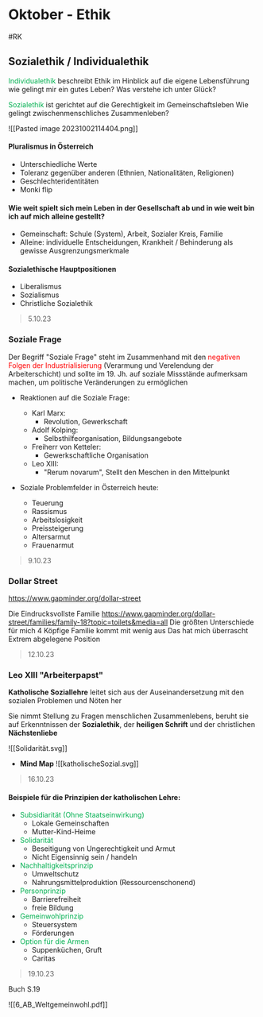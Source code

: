 # Oktober - Ethik
#RK 
## Sozialethik / Individualethik

<span style="color:#00b050">Individualethik</span> beschreibt Ethik im Hinblick auf die eigene Lebensführung wie gelingt mir ein gutes Leben? Was verstehe ich unter Glück?

<span style="color:#00b050">Sozialethik</span> ist gerichtet auf die Gerechtigkeit im Gemeinschaftsleben Wie gelingt zwischenmenschliches Zusammenleben?

![[Pasted image 20231002114404.png]]


#### Pluralismus in Österreich

- Unterschiedliche Werte
- Toleranz gegenüber anderen (Ethnien, Nationalitäten, Religionen)
- Geschlechteridentitäten
- Monki flip

#### Wie weit spielt sich mein Leben in der Gesellschaft ab und in wie weit bin ich auf mich alleine gestellt?

- Gemeinschaft: Schule (System), Arbeit, Sozialer Kreis, Familie
- Alleine: individuelle Entscheidungen, Krankheit / Behinderung als gewisse Ausgrenzungsmerkmale

#### Sozialethische Hauptpositionen

- Liberalismus
- Sozialismus
- Christliche Sozialethik

>5.10.23
### Soziale Frage

Der Begriff "Soziale Frage" steht im Zusammenhand mit den <span style="color:#ff0000">negativen Folgen der Industrialisierung</span> (Verarmung und Verelendung der Arbeiterschicht) und sollte im 19. Jh. auf soziale Missstände aufmerksam machen, um politische Veränderungen zu ermöglichen

- Reaktionen auf die Soziale Frage:
	- Karl Marx:
		- Revolution, Gewerkschaft
	- Adolf Kolping:
		- Selbsthilfeorganisation, Bildungsangebote
	- Freiherr von Ketteler:
		- Gewerkschaftliche Organisation
	- Leo XIII:
		- "Rerum novarum", Stellt den Meschen in den Mittelpunkt
 
- Soziale Problemfelder in Österreich heute:
	- Teuerung
	- Rassismus
	- Arbeitslosigkeit
	- Preissteigerung 
	- Altersarmut
	- Frauenarmut



>9.10.23

### Dollar Street
https://www.gapminder.org/dollar-street

Die Eindrucksvollste Familie
	https://www.gapminder.org/dollar-street/families/family-18?topic=toilets&media=all
Die größten Unterschiede für mich
	4 Köpfige Familie kommt mit wenig aus 
Das hat mich überrascht
	Extrem abgelegene Position

>12.10.23

### Leo XIII "Arbeiterpapst"

**Katholische Soziallehre**
	leitet sich aus der Auseinandersetzung mit den sozialen
	Problemen und Nöten her

Sie nimmt Stellung zu Fragen menschlichen Zusammenlebens, beruht sie auf Erkenntnissen der **Sozialethik**, der **heiligen Schrift** und der christlichen **Nächstenliebe**

![[Solidarität.svg]]



- **Mind Map**
![[katholischeSozial.svg]]

>16.10.23
#### Beispiele für die Prinzipien der katholischen Lehre:

- <span style="color:#00b050">Subsidiarität (Ohne Staatseinwirkung)</span>
	- Lokale Gemeinschaften
	- Mutter-Kind-Heime
- <span style="color:#00b050">Solidarität</span>
	- Beseitigung von Ungerechtigkeit und Armut
	- Nicht Eigensinnig sein / handeln
- <span style="color:#00b050">Nachhaltigkeitsprinzip</span>
	- Umweltschutz
	- Nahrungsmittelproduktion (Ressourcenschonend)
- <span style="color:#00b050">Personprinzip</span>
	- Barrierefreiheit
	- freie Bildung
- <span style="color:#00b050">Gemeinwohlprinzip</span>
	- Steuersystem
	- Förderungen
- <span style="color:#00b050">Option für die Armen</span>
	- Suppenküchen, Gruft
	- Caritas

>19.10.23

Buch S.19

![[6_AB_Weltgemeinwohl.pdf]]
